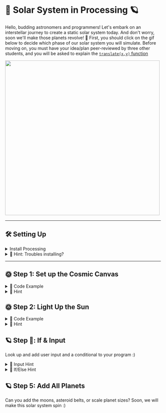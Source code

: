 # 🌌 Solar System in Processing 🪐

Hello, budding astronomers and programmers! Let's embark on an interstellar journey to create a static solar system today. And don't worry, soon we'll make those planets revolve! 🚀 First, you should click on the gif below to decide which phase of our solar system you will simulate. Before moving on, you must have your idea/plan peer-reviewed by three other students, and you will be asked to explain the <a href="https://processing.org/reference/translate_.html"> `translate(x,y)` function</a> 

<a href="https://youtu.be/TBikbn5XJhg?feature=shared"><img src="solar.gif" aalt="meow" width="500" height="500"></a>

---



## 🛠 Setting Up

<details>
    <summary>Install Processing</summary>
    <br>
    1. Get the IDE
    - Visit <a href= "https://processing.org/download/"> Processing's download Page</a>
    - Install and launch Processing. It's like our spaceship control room!

   2. **Ensure You're in Java Mode**:
    - Processing uses Java by default. Just ensure you see 'Java' in the top right.
    
</details>



<details>
  <summary>🌟 Hint: Troubles installing?</summary>
Make sure you have the right version for your operating system. If you get stuck, ask a classmate or your teacher for help.
</details>

---

## 🌞 Step 1: Set up the Cosmic Canvas

<details>
  <summary>👾 Code Example</summary>

<img src="space.png" height="500" width="700">
</details>

<details>
<summary>🌟 Hint</summary>
    
"The `size(800, 600);` sets our universe's width and height. Feel free to make it bigger or smaller!"


</details>


## 🌞 Step 2: Light Up the Sun
<details>
  <summary>👾 Code Example</summary>
    <img src="sun.png" height="500" width="700">


</details>

<details>
  <summary>🌟 Hint</summary>
   
 The `ellipse(400, 300, 100, 100);` function draws the sun. The first two values set the position (x,y), and the last two values set the width and height of the ellipse.
    <br>
    <br>
        <img src="ellipse.png" alt="meow" width="500" height="500">
        <br>
        <br>
You already have been making flow charts and using conditionals! here is a basic condition in java!
<br>
<br>
        <img src="java_if_code" alt="meow" width="500" height="500">

</details>

## 🪐 Step 🐁: If & Input
Look up and add user input and a conditional to your program :) 

<details>
  <summary>🌟 Input Hint</summary>
    Input is the first thing I think about. What data does the program need? Check out this link to see how processing allows a programmer to create interactive works of art!
    <br>
    <br>
        <a href=https://processing.org/examples/mousefunctions.html > Processing Mouse Example </a>
</details>

<details>
  <summary>🌟 If/Else Hint</summary>
   If statements in Java are the same as in every language. The only change is in the structure of the words, i.e., syntax.
    <br>
    <br>
        <img src="java_if_else.png" alt="meow" width="500" height="500">
    <br>
    <br>
    Here is the actual Java code!
            <img src="java_if_code.png" alt="meow" width="500" height="500">

</details>




## 🪐 Step 5: Add All Planets

Can you add the moons, asteroid belts, or scale planet sizes? Soon, we will make this
solar system spin :)



